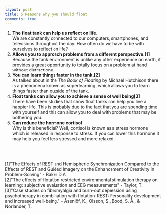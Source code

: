 ```yaml
---
layout: post
title: 5 Reasons why you should float
comments: true
---
```

<ol>
    <li><b>The float tank can help us reflect on life.</b></li>
    We are constantly connected to our computers, smartphones, and televisions throughout the day. How often do we have to be with ourselves to reflect on life?
    <li><b>Allows you to approach problems from a different perspective.[1]</b></li>
    Because the tank environment is unlike any other experience on earth, it provides a great opportunity to totally focus on a problem at hand without distractions.  
    <li><b>You can learn things faster in the tank.[2]</li></b>
        As talked about in the <i>The Book of Floating</i> by Michael Hutchison there is a phenomena known as superlearning, which allows you to learn things faster than outside of the tank.
    <br>
    <li><b>Float tanks can allow you to achieve a sense of well being[3]</li></b>
        There have been studies that show float tanks can help you live a happier life.  This is probably due to the fact that you are spending time with yourself and this can allow you to deal with problems that may be bothering you.
    <li><b>Can reduce the hormone cortisol</li></b>
        Why is this beneficial? Well, cortisol is known as a stress hormone which is released in response to stress.  If you can lower this hormone it may help you feel less stressed and more relaxed.
</ol>

<br>
<br>
<br>
[1]"The Effects of REST and Hemispheric Synchronization Compared to the Effects of REST and Guided Imagery on the Enhancement of Creativity in Problem-Solving" -  Baker D.A
<br>
[2]"The effects of flotation restricted environmental stimulation therapy on learning: subjective evaluation and EEG measurements" - Taylor, T.
<br>
[3]"Case studies on fibromyalgia and burn-out depression using psychotherapy in combination with flotation-REST: Personality development and increased well-being." - Åsenlöf, K., Olsson, S., Bood, S. Å., & Norlander, T.
